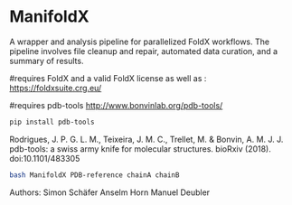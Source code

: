 # ManifoldX
A wrapper and analysis pipeline for parallelized FoldX workflows. The pipeline involves file cleanup and repair, automated data curation, and a summary of results.



#requires FoldX and a valid FoldX license as well as :
https://foldxsuite.crg.eu/

#requires pdb-tools
http://www.bonvinlab.org/pdb-tools/

```bash
pip install pdb-tools
```

Rodrigues, J. P. G. L. M., Teixeira, J. M. C., Trellet, M. & Bonvin, A. M. J. J.
pdb-tools: a swiss army knife for molecular structures. bioRxiv (2018).
doi:10.1101/483305








```bash
bash ManifoldX PDB-reference chainA chainB
```



Authors:
Simon Schäfer
Anselm Horn
Manuel Deubler
